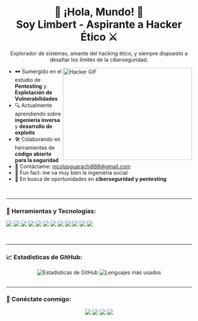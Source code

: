 <!--
**UsopKing7/UsopKing7** es un repositorio especial porque su `README.md` (este archivo) aparece en tu perfil de GitHub.
-->

<h1 align="center">👾 ¡Hola, Mundo! 👾 <br> Soy Limbert - Aspirante a Hacker Ético ⚔️</h1>

<p align="center">
    Explorador de sistemas, amante del hacking ético, y siempre dispuesto a desafiar los límites de la ciberseguridad.
</p>

<img align="right" alt="Hacker GIF" src="https://media.giphy.com/media/2zeji2UedvZzvIZ45N/giphy.gif" width="350" height="250" />

- 🕶️ Sumergido en el estudio de **Pentesting** y **Explotación de Vulnerabilidades**
- 🔍 Actualmente aprendiendo sobre **ingeniería inversa** y **desarrollo de exploits**
- 🛠️ Colaborando en herramientas de **código abierto para la seguridad**
- 💌 Contáctame: nicolasguarachi888@gmail.com
- 🎹 Fun fact: me va muy bien la ingeniería social 
- 💼 En busca de oportunidades en **ciberseguridad y pentesting**

<br>

---

### 🧰 Herramientas y Tecnologías:

<p align="left">
    <a href="https://www.kali.org/" target="_blank"><img src="https://img.icons8.com/color/48/000000/kali-linux.png"/></a>
    <a href="https://www.wireshark.org/" target="_blank"><img src="https://img.icons8.com/color/48/000000/wireshark.png](https://e7.pngegg.com/pngimages/127/573/png-clipart-blue-angle-symbol-aqua-apps-wireshark-blue-computer-network.png"/></a>
    <a href="https://portswigger.net/burp" target="_blank"><img src="[[https://img.icons8.com/external-tal-revivo-color-tal-revivo/48/000000/external-burp-suite-the-leading-software-for-web-security-testing-logo-color-tal-revivo.png](https://w7.pngwing.com/pngs/244/923/png-transparent-burpsuite-security-software-macaron-icon.png)](https://w7.pngwing.com/pngs/244/923/png-transparent-burpsuite-security-software-macaron-icon.png)"/></a>
    <a href="https://nmap.org/" target="_blank"><img src="https://img.icons8.com/color/48/000000/nmap.png"/></a>
    <a href="https://www.python.org" target="_blank"><img src="https://img.icons8.com/color/48/000000/python.png"/></a>
    <a href="https://www.gnu.org/software/bash/" target="_blank"><img src="https://img.icons8.com/color/48/000000/console.png"/></a>
    <a href="https://www.metasploit.com/" target="_blank"><img src="https://img.icons8.com/color/48/000000/metasploit.png"/></a>
    <a href="https://github.com/vanhauser-thc/thc-hydra" target="_blank"><img src="https://img.icons8.com/color/48/000000/hydra.png"/></a>
    <a href="https://www.openwall.com/john/" target="_blank"><img src="https://img.icons8.com/color/48/000000/john-the-ripper.png"/></a>
    <a href="https://wpscan.com/" target="_blank"><img src="https://img.icons8.com/color/48/000000/wordpress.png"/></a>
    <a href="https://www.java.com/" target="_blank"><img src="https://img.icons8.com/color/48/000000/java-coffee-cup-logo.png"/></a>
    <a href="https://en.wikipedia.org/wiki/C%2B%2B" target="_blank"><img src="https://img.icons8.com/color/48/000000/c-plus-plus-logo.png"/></a>
</p>

<br>

---

### 📈 Estadísticas de GitHub:

<div align="center">
    <img src="https://github-readme-stats.vercel.app/api?username=UsopKing7&show_icons=true&theme=radical" alt="Estadísticas de GitHub" />
    <img src="https://github-readme-stats.vercel.app/api/top-langs/?username=UsopKing7&layout=compact&theme=radical" alt="Lenguajes más usados" />
</div>

<br>

---

### 🔗 Conéctate conmigo:

<div align="center">
    <a href="https://www.linkedin.com/in/limbertusername/"><img src="https://img.icons8.com/color/48/000000/linkedin.png"/></a>
    <a href="https://twitter.com/limbertusername"><img src="https://img.icons8.com/color/48/000000/twitter--v1.png"/></a>
    <a href="https://tryhackme.com/p/limbertusername"><img src="https://img.icons8.com/ios-filled/50/000000/tryhackme.png"/></a>
    <a href="https://www.hackthebox.eu/profile/limbertusername"><img src="https://img.icons8.com/ios-filled/50/000000/hackthebox.png"/></a>
</div>

